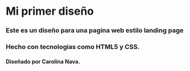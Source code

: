 # Mi primer diseño
<h3>Este es un diseño para una pagina web estilo landing page</h3>
<h3>Hecho con tecnologias como HTML5 y CSS.</h3>
<h4>Diseñado por Carolina Nava.</h4>
